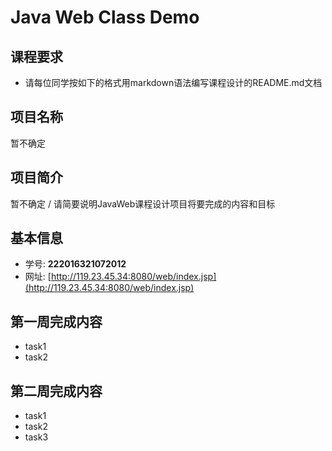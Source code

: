# Java Web Class Demo

## 课程要求
- 请每位同学按如下的格式用markdown语法编写课程设计的README.md文档


## 项目名称
暂不确定

## 项目简介
暂不确定 / 请简要说明JavaWeb课程设计项目将要完成的内容和目标


## 基本信息
- 学号: **222016321072012**
- 网址: [http://119.23.45.34:8080/web/index.jsp](http://119.23.45.34:8080/web/index.jsp)


## 第一周完成内容
- task1
- task2

## 第二周完成内容
- task1
- task2
- task3




